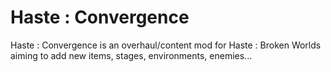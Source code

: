 # Haste : Convergence
Haste : Convergence is an overhaul/content mod for Haste : Broken Worlds aiming to add new items, stages, environments, enemies...
